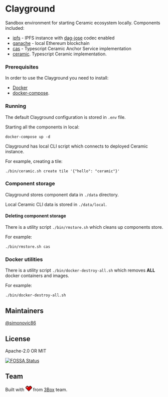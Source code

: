 # Clayground

Sandbox environment for starting Ceramic ecosystem locally. Components included:

* [ipfs](https://github.com/ceramicnetwork/js-ipfs-daemon) - IPFS instance with [dag-jose](https://github.com/ceramicnetwork/js-dag-jose) codec enabled
* [ganache](https://www.trufflesuite.com/ganache) - local Ethereum blockchain
* [cas](https://github.com/ceramicnetwork/ceramic-anchor-service) - Typescript Ceramic Anchor Service implementation
* [ceramic](https://github.com/ceramicnetwork/js-ceramic). Typescript Ceramic implementation.

### Prerequisites

In order to use the Clayground you need to install:

* [Docker](https://docs.docker.com/get-docker/)
* [docker-compose](https://docs.docker.com/compose/install/).

### Running

The default Clayground configuration is stored in `.env` file.

Starting all the components in local:

```shell script
docker-compose up -d
```

Clayground has local CLI script which connects to deployed Ceramic instance.

For example, creating a tile:
```shell script
./bin/ceramic.sh create tile '{"hello": "ceramic"}'
```

### Component storage

Clayground stores component data in `./data` directory.

Local Ceramic CLI data is stored in `./data/local`.

#### Deleting component storage

There is a utility script `./bin/rmstore.sh` which cleans up components store.

For example:
```shell script
./bin/rmstore.sh cas
```

### Docker utilities

There is a utility script `./bin/docker-destroy-all.sh` which removes **ALL** docker containers and images.

For example:
```shell script
./bin/docker-destroy-all.sh
```

## Maintainers
[@simonovic86](https://github.com/simonovic86)

## License

Apache-2.0 OR MIT

[![FOSSA Status](https://app.fossa.com/api/projects/git%2Bgithub.com%2Fceramicnetwork%2Fclayground.svg?type=large)](https://app.fossa.com/projects/git%2Bgithub.com%2Fceramicnetwork%2Fclayground?ref=badge_large)

## Team

Built with  <img src="./resources/heart.png" width="20"/> from [3Box](https://3box.io) team.
